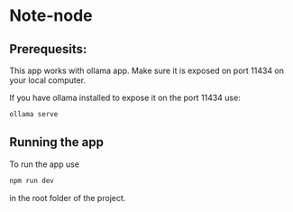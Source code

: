 # Note-node 

## Prerequesits:

This app works with ollama app. Make sure it is exposed on port 11434 on your local computer.

If you have ollama installed to expose it on the port 11434 use:

```bash
ollama serve
```

## Running the app

To run the app use 
```bash
npm run dev
```
in the root folder of the project.
